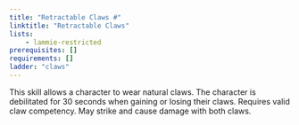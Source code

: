 ```yaml
---
title: "Retractable Claws #"
linktitle: "Retractable Claws"
lists:
    - lammie-restricted
prerequisites: []
requirements: []
ladder: "claws"
---
```

This skill allows a character to wear natural claws. The character is debilitated for 30 seconds when gaining or losing their claws. Requires valid claw competency. May strike and cause damage with both claws.